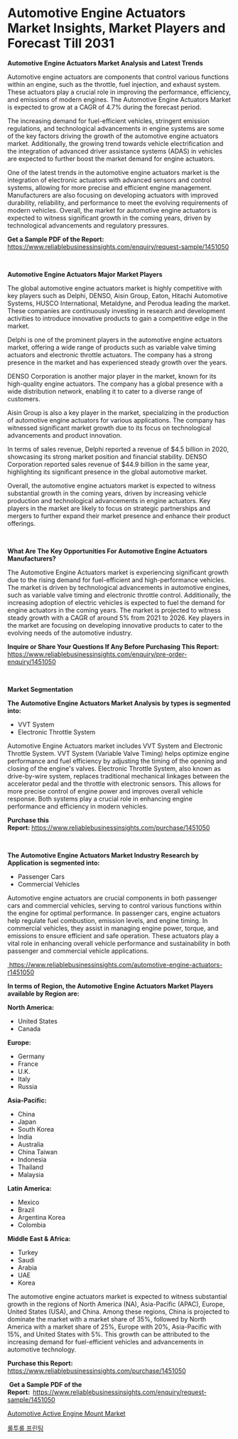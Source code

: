 <p><h1>Automotive Engine Actuators Market Insights, Market Players and Forecast Till 2031</h1></p><p><strong>Automotive Engine Actuators Market Analysis and Latest Trends</strong></p>
<p><p>Automotive engine actuators are components that control various functions within an engine, such as the throttle, fuel injection, and exhaust system. These actuators play a crucial role in improving the performance, efficiency, and emissions of modern engines. The Automotive Engine Actuators Market is expected to grow at a CAGR of 4.7% during the forecast period. </p><p>The increasing demand for fuel-efficient vehicles, stringent emission regulations, and technological advancements in engine systems are some of the key factors driving the growth of the automotive engine actuators market. Additionally, the growing trend towards vehicle electrification and the integration of advanced driver assistance systems (ADAS) in vehicles are expected to further boost the market demand for engine actuators.</p><p>One of the latest trends in the automotive engine actuators market is the integration of electronic actuators with advanced sensors and control systems, allowing for more precise and efficient engine management. Manufacturers are also focusing on developing actuators with improved durability, reliability, and performance to meet the evolving requirements of modern vehicles. Overall, the market for automotive engine actuators is expected to witness significant growth in the coming years, driven by technological advancements and regulatory pressures.</p></p>
<p><strong>Get a Sample PDF of the Report:&nbsp;</strong> <a href="https://www.reliablebusinessinsights.com/enquiry/request-sample/1451050">https://www.reliablebusinessinsights.com/enquiry/request-sample/1451050</a></p>
<p>&nbsp;</p>
<p><strong>Automotive Engine Actuators Major Market Players</strong></p>
<p><p>The global automotive engine actuators market is highly competitive with key players such as Delphi, DENSO, Aisin Group, Eaton, Hitachi Automotive Systems, HUSCO International, Metaldyne, and Perodua leading the market. These companies are continuously investing in research and development activities to introduce innovative products to gain a competitive edge in the market.</p><p>Delphi is one of the prominent players in the automotive engine actuators market, offering a wide range of products such as variable valve timing actuators and electronic throttle actuators. The company has a strong presence in the market and has experienced steady growth over the years. </p><p>DENSO Corporation is another major player in the market, known for its high-quality engine actuators. The company has a global presence with a wide distribution network, enabling it to cater to a diverse range of customers.</p><p>Aisin Group is also a key player in the market, specializing in the production of automotive engine actuators for various applications. The company has witnessed significant market growth due to its focus on technological advancements and product innovation.</p><p>In terms of sales revenue, Delphi reported a revenue of $4.5 billion in 2020, showcasing its strong market position and financial stability. DENSO Corporation reported sales revenue of $44.9 billion in the same year, highlighting its significant presence in the global automotive market.</p><p>Overall, the automotive engine actuators market is expected to witness substantial growth in the coming years, driven by increasing vehicle production and technological advancements in engine actuators. Key players in the market are likely to focus on strategic partnerships and mergers to further expand their market presence and enhance their product offerings.</p></p>
<p>&nbsp;</p>
<p><strong>What Are The Key Opportunities For Automotive Engine Actuators Manufacturers?</strong></p>
<p><p>The Automotive Engine Actuators market is experiencing significant growth due to the rising demand for fuel-efficient and high-performance vehicles. The market is driven by technological advancements in automotive engines, such as variable valve timing and electronic throttle control. Additionally, the increasing adoption of electric vehicles is expected to fuel the demand for engine actuators in the coming years. The market is projected to witness steady growth with a CAGR of around 5% from 2021 to 2026. Key players in the market are focusing on developing innovative products to cater to the evolving needs of the automotive industry.</p></p>
<p><strong>Inquire or Share Your Questions If Any Before Purchasing This Report:</strong> <a href="https://www.reliablebusinessinsights.com/enquiry/pre-order-enquiry/1451050">https://www.reliablebusinessinsights.com/enquiry/pre-order-enquiry/1451050</a></p>
<p>&nbsp;</p>
<p><strong>Market Segmentation</strong></p>
<p><strong>The Automotive Engine Actuators Market Analysis by types is segmented into:</strong></p>
<p><ul><li>VVT System</li><li>Electronic Throttle System</li></ul></p>
<p><p>Automotive Engine Actuators market includes VVT System and Electronic Throttle System. VVT System (Variable Valve Timing) helps optimize engine performance and fuel efficiency by adjusting the timing of the opening and closing of the engine's valves. Electronic Throttle System, also known as drive-by-wire system, replaces traditional mechanical linkages between the accelerator pedal and the throttle with electronic sensors. This allows for more precise control of engine power and improves overall vehicle response. Both systems play a crucial role in enhancing engine performance and efficiency in modern vehicles.</p></p>
<p><strong>Purchase this Report:&nbsp;</strong><a href="https://www.reliablebusinessinsights.com/purchase/1451050">https://www.reliablebusinessinsights.com/purchase/1451050</a></p>
<p>&nbsp;</p>
<p><strong>The Automotive Engine Actuators Market Industry Research by Application is segmented into:</strong></p>
<p><ul><li>Passenger Cars</li><li>Commercial Vehicles</li></ul></p>
<p><p>Automotive engine actuators are crucial components in both passenger cars and commercial vehicles, serving to control various functions within the engine for optimal performance. In passenger cars, engine actuators help regulate fuel combustion, emission levels, and engine timing. In commercial vehicles, they assist in managing engine power, torque, and emissions to ensure efficient and safe operation. These actuators play a vital role in enhancing overall vehicle performance and sustainability in both passenger and commercial vehicle applications.</p></p>
<p><a href="https://www.reliablebusinessinsights.com/automotive-engine-actuators-r1451050">&nbsp;https://www.reliablebusinessinsights.com/automotive-engine-actuators-r1451050</a></p>
<p><strong>In terms of Region, the Automotive Engine Actuators Market Players available by Region are:</strong></p>
<p>
    <p> <strong> North America: </strong>
        <ul>
            <li>United States</li>
            <li>Canada</li>
        </ul>
        </p> 
    <p> <strong> Europe: </strong>
        <ul>
            <li>Germany</li>
            <li>France</li>
            <li>U.K.</li>
            <li>Italy</li>
            <li>Russia</li>
        </ul>
        </p> 
    <p> <strong> Asia-Pacific: </strong>
        <ul>
            <li>China</li>
            <li>Japan</li>
            <li>South Korea</li>
            <li>India</li>
            <li>Australia</li>
            <li>China Taiwan</li>
            <li>Indonesia</li>
            <li>Thailand</li>
            <li>Malaysia</li>
        </ul>
        </p> 
    <p> <strong> Latin America: </strong>
        <ul>
            <li>Mexico</li>
            <li>Brazil</li>
            <li>Argentina Korea</li>
            <li>Colombia</li>
        </ul>
        </p> 
    <p> <strong> Middle East & Africa: </strong>
        <ul>
            <li>Turkey</li>
            <li>Saudi</li>
            <li>Arabia</li>
            <li>UAE</li>
            <li>Korea</li>
        </ul>
    </p>
    </p>
<p><p>The automotive engine actuators market is expected to witness substantial growth in the regions of North America (NA), Asia-Pacific (APAC), Europe, United States (USA), and China. Among these regions, China is projected to dominate the market with a market share of 35%, followed by North America with a market share of 25%, Europe with 20%, Asia-Pacific with 15%, and United States with 5%. This growth can be attributed to the increasing demand for fuel-efficient vehicles and advancements in automotive technology.</p></p>
<p><strong>Purchase this Report: </strong><a href="https://www.reliablebusinessinsights.com/purchase/1451050">https://www.reliablebusinessinsights.com/purchase/1451050</a></p>
<p>&nbsp;<strong>Get a Sample PDF of the Report:&nbsp;&nbsp;</strong><a href="https://www.reliablebusinessinsights.com/enquiry/request-sample/1451050">https://www.reliablebusinessinsights.com/enquiry/request-sample/1451050</a></p>
<p><strong></strong></p>
<p><p><a href="https://github.com/moyahfrancoestellec51j635wcx/Market-Research-Report-List-2/blob/main/automotive-active-engine-mount-market.md">Automotive Active Engine Mount Market</a></p><p><a href="https://github.com/KellyLyncyh543964/Market-Research-Report-List-2/blob/main/4464957114798.md">롤투롤 프린팅</a></p></p>